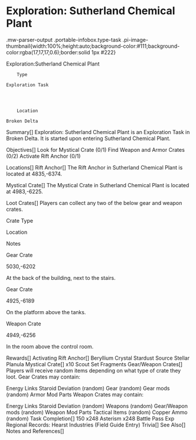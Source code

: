 # Exploration: Sutherland Chemical Plant

.mw-parser-output .portable-infobox.type-task .pi-image-thumbnail{width:100%;height:auto;background-color:#111;background-color:rgba(17,17,17,0.6);border:solid 1px #222}

Exploration:Sutherland Chemical Plant

	

	
		Type
	
	Exploration Task



	
		Location
	
	Broken Delta






Summary[]
Exploration: Sutherland Chemical Plant is an Exploration Task in Broken Delta. It is started upon entering Sutherland Chemical Plant.

Objectives[]
Look for Mystical Crate (0/1)
Find Weapon and Armor Crates (0/2)
Activate Rift Anchor (0/1)

Locations[]
Rift Anchor[]
The Rift Anchor in Sutherland Chemical Plant is located at 4835,-6374.

Mystical Crate[]
The Mystical Crate in Sutherland Chemical Plant is located at 4983,-6225.

Loot Crates[]
Players can collect any two of the below gear and weapon crates.



Crate Type

Location

Notes


Gear Crate

5030,-6202

At the back of the building, next to the stairs.


Gear Crate

4925,-6189

On the platform above the tanks.


Weapon Crate

4949,-6256

In the room above the control room.


Rewards[]
Activating Rift Anchor[]
Beryllium Crystal
Stardust Source
Stellar Planula
Mystical Crate[]
x10 Scout Set Fragments
Gear/Weapon Crates[]
Players will receive random items depending on what type of crate they loot.
Gear Crates may contain:

Energy Links
Staroid
Deviation (random)
Gear (random)
Gear mods (random)
Armor Mod Parts
Weapon Crates may contain:

Energy Links
Staroid
Deviation (random)
Weapons (random)
Gear/Weapon mods (random)
Weapon Mod Parts
Tactical Items (random)
Copper Ammo (random)
Task Completion[]
150
x248 Asterism
x248 Battle Pass Exp
Regional Records: Hearst Industries (Field Guide Entry)
Trivia[]
See Also[]
Notes and References[]
